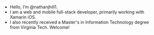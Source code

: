 - Hello, I’m @nathanjhill1.
- I am a web and mobile full-stack developer, primarily working with Xamarin iOS. 
- I also recently received a Master's in Information Technology degree from Virginia Tech. Welcome!

<!---
nathanjhill1/nathanjhill1 is a ✨ special ✨ repository because its `README.md` (this file) appears on your GitHub profile.
You can click the Preview link to take a look at your changes.
--->
